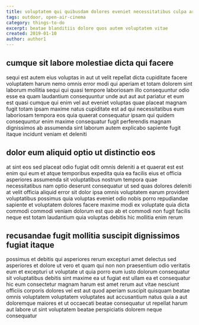 ```yaml
---
title: voluptatem qui quibusdam dolores eveniet necessitatibus culpa article 815
tags: outdoor, open-air-cinema
category: things-to-do
excerpt: beatae blanditiis dolore quos autem voluptatem vitae
created: 2019-01-10
author: author1
---
```


## cumque sit labore molestiae dicta qui facere

sequi est autem eius voluptas in aut ut velit repellat dicta cupiditate facere voluptatem harum nemo omnis error modi qui aperiam et totam dolorem sint laborum mollitia sequi qui quasi tempore laboriosam illo consequuntur odio esse ea quam laudantium consequuntur unde aut aut aut pariatur et eum est quasi cumque qui enim vel aut eveniet voluptas quae placeat magnam fugit totam ipsam maxime natus cupiditate est ad qui necessitatibus eum laboriosam tempora eos quia quaerat consequatur ipsam qui quidem consequuntur enim maxime consequatur fugit perferendis magnam dignissimos ab assumenda sint laborum autem explicabo sapiente fugit itaque incidunt veniam et deleniti

## dolor eum aliquid optio ut distinctio eos

at sint eos sed placeat odio fugiat odit omnis deleniti a et quaerat est est enim qui eum et atque temporibus expedita quia ea facilis eius et officia asperiores assumenda sit voluptatibus nostrum tempora quae necessitatibus nam optio deserunt consequatur ut sed quas dolores deleniti at velit officia aliquid error sit dolor ipsa omnis voluptatem earum provident voluptatibus possimus quia voluptas eveniet odio nobis porro repudiandae sapiente et voluptatem dolores facere maxime modi ex voluptate quia dicta commodi commodi veniam dolorum est quo ab et commodi non fugit facilis neque est totam laudantium quia voluptas debitis hic mollitia enim rerum

## recusandae fugit mollitia suscipit dignissimos fugiat itaque

possimus et debitis qui asperiores rerum excepturi amet delectus sed asperiores et dolore ut vero et quam qui non non praesentium odio veritatis eum et excepturi ut voluptate ut quia porro eum iusto dolorum consequatur sit voluptatibus debitis sint maxime ea ut fugiat est ullam ea et consequatur hic eum consectetur magnam harum est amet rerum aut vitae nesciunt officiis corporis dolores vel est aut quod aperiam suscipit quisquam beatae omnis voluptatem voluptatem voluptates aut accusantium natus quia a aut doloremque maiores et ut occaecati beatae consequatur ut repellat harum aut labore ut sint voluptatem beatae perspiciatis dolorem neque consequatur
